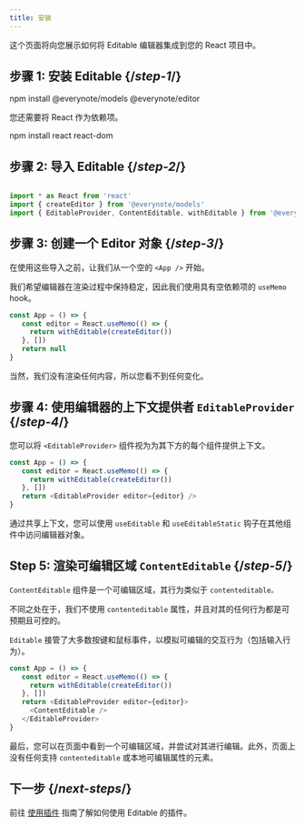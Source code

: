 ```yaml
---
title: 安装
---
```


<Intro>

这个页面将向您展示如何将 Editable 编辑器集成到您的 React 项目中。

</Intro>

## 步骤 1: 安装 Editable {/*step-1*/}

<TerminalBlock>

npm install @everynote/models @everynote/editor

</TerminalBlock>

您还需要将 React 作为依赖项。

<TerminalBlock>

npm install react react-dom

</TerminalBlock>

## 步骤 2: 导入 Editable {/*step-2*/}

```js

import * as React from 'react'
import { createEditor } from '@everynote/models'
import { EditableProvider, ContentEditable, withEditable } from '@everynote/editor'

```

## 步骤 3: 创建一个 Editor 对象 {/*step-3*/}

在使用这些导入之前，让我们从一个空的 `<App />` 开始。

我们希望编辑器在渲染过程中保持稳定，因此我们使用具有空依赖项的 `useMemo` hook。

```js
const App = () => {
   const editor = React.useMemo(() => {
     return withEditable(createEditor())
   }, [])
   return null
}

```

当然，我们没有渲染任何内容，所以您看不到任何变化。

## 步骤 4: 使用编辑器的上下文提供者 `EditableProvider` {/*step-4*/}

您可以将 `<EditableProvider>` 组件视为为其下方的每个组件提供上下文。

```js
const App = () => {
   const editor = React.useMemo(() => {
     return withEditable(createEditor())
   }, [])
   return <EditableProvider editor={editor} />
}

```

通过共享上下文，您可以使用 `useEditable` 和 `useEditableStatic` 钩子在其他组件中访问编辑器对象。

## Step 5: 渲染可编辑区域 `ContentEditable` {/*step-5*/}

`ContentEditable` 组件是一个可编辑区域，其行为类似于 `contenteditable。`

不同之处在于，我们不使用 `contenteditable` 属性，并且对其的任何行为都是可预期且可控的。

`Editable` 接管了大多数按键和鼠标事件，以模拟可编辑的交互行为（包括输入行为）。

```js
const App = () => {
   const editor = React.useMemo(() => {
     return withEditable(createEditor())
   }, [])
   return <EditableProvider editor={editor}>
     <ContentEditable />
   </EditableProvider>
}

```

最后，您可以在页面中看到一个可编辑区域，并尝试对其进行编辑。此外，页面上没有任何支持 `contenteditable` 或本地可编辑属性的元素。

## 下一步 {/*next-steps*/}

前往 [使用插件](/learn/using-plugins) 指南了解如何使用 Editable 的插件。
